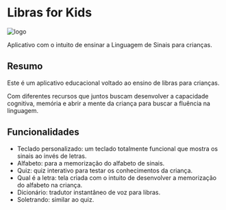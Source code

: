 # Libras for Kids

![logo](https://hefesto.uea.edu.br:8443/gitlab/software-dev-foundations/team-03/blob/master/Images/logoLibras4Kids.jpeg)

Aplicativo com o intuito de ensinar a Linguagem de Sinais para crianças.

## Resumo

Este é um aplicativo educacional voltado ao ensino de libras para crianças. 

Com diferentes recursos que juntos buscam desenvolver a capacidade cognitiva, memória e abrir a mente da criança para buscar a fluência na linguagem.

## Funcionalidades
* Teclado personalizado: um teclado totalmente funcional que mostra os sinais ao invés de letras.
* Alfabeto: para a memorização do alfabeto de sinais.
* Quiz: quiz interativo para testar os conhecimentos da criança. 
* Qual é a letra: tela criada com o intuito de desenvolver a memorização do alfabeto na criança. 
* Dicionário: tradutor instantâneo de voz para libras. 
* Soletrando: similar ao quiz.
